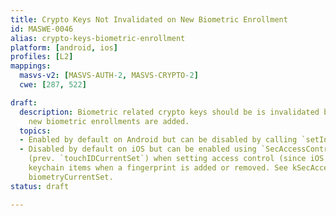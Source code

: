 ```yaml
---
title: Crypto Keys Not Invalidated on New Biometric Enrollment
id: MASWE-0046
alias: crypto-keys-biometric-enrollment
platform: [android, ios]
profiles: [L2]
mappings:
  masvs-v2: [MASVS-AUTH-2, MASVS-CRYPTO-2]
  cwe: [287, 522]

draft:
  description: Biometric related crypto keys should be is invalidated by default whenever
    new biometric enrollments are added.
  topics:
  - Enabled by default on Android but can be disabled by calling `setInvalidatedByBiometricEnrollment(false)`
  - Disabled by default on iOS but can be enabled using `SecAccessControlCreateFlags.biometryCurrentSet`
    (prev. `touchIDCurrentSet`) when setting access control (since iOS 9). This invalidates
    keychain items when a fingerprint is added or removed. See kSecAccessControlTouchIDCurrentSet,
    biometryCurrentSet.
status: draft

---
```


